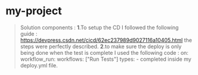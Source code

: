 # my-project

>Solution components :
  **1**.To setup the CD I followed the following guide : https://devpress.csdn.net/cicd/62ec237989d9027116a10405.html the steps were perfectly described.
 > **2**.to make sure the deploy is only being done when the test is complete I used the following code :
        on: 
          workflow_run:
            workflows: ["Run Tests"]
            types:
             - completed
inside my deploy.yml file.
>
